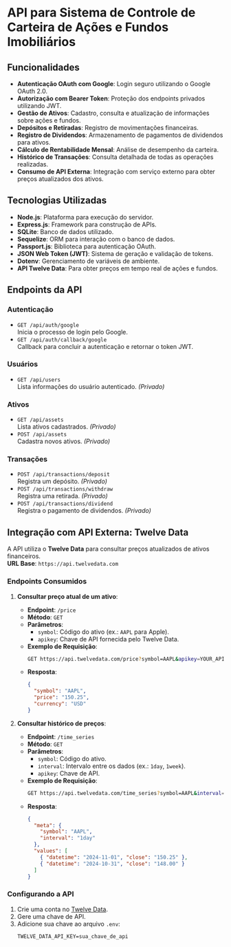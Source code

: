 # API para Sistema de Controle de Carteira de Ações e Fundos Imobiliários
## Funcionalidades
- **Autenticação OAuth com Google**: Login seguro utilizando o Google OAuth 2.0.
- **Autorização com Bearer Token**: Proteção dos endpoints privados utilizando JWT.
- **Gestão de Ativos**: Cadastro, consulta e atualização de informações sobre ações e fundos.
- **Depósitos e Retiradas**: Registro de movimentações financeiras.
- **Registro de Dividendos**: Armazenamento de pagamentos de dividendos para ativos.
- **Cálculo de Rentabilidade Mensal**: Análise de desempenho da carteira.
- **Histórico de Transações**: Consulta detalhada de todas as operações realizadas.
- **Consumo de API Externa**: Integração com serviço externo para obter preços atualizados dos ativos.

## Tecnologias Utilizadas
- **Node.js**: Plataforma para execução do servidor.
- **Express.js**: Framework para construção de APIs.
- **SQLite**: Banco de dados utilizado.
- **Sequelize**: ORM para interação com o banco de dados.
- **Passport.js**: Biblioteca para autenticação OAuth.
- **JSON Web Token (JWT)**: Sistema de geração e validação de tokens.
- **Dotenv**: Gerenciamento de variáveis de ambiente.
- **API Twelve Data**: Para obter preços em tempo real de ações e fundos.

## Endpoints da API
### Autenticação
- `GET /api/auth/google`  
   Inicia o processo de login pelo Google.
- `GET /api/auth/callback/google`  
   Callback para concluir a autenticação e retornar o token JWT.

### Usuários
- `GET /api/users`  
   Lista informações do usuário autenticado. *(Privado)*

### Ativos
- `GET /api/assets`  
   Lista ativos cadastrados. *(Privado)*
- `POST /api/assets`  
   Cadastra novos ativos. *(Privado)*

### Transações
- `POST /api/transactions/deposit`  
   Registra um depósito. *(Privado)*
- `POST /api/transactions/withdraw`  
   Registra uma retirada. *(Privado)*
- `POST /api/transactions/dividend`  
   Registra o pagamento de dividendos. *(Privado)*

## Integração com API Externa: Twelve Data
A API utiliza o **Twelve Data** para consultar preços atualizados de ativos financeiros.  
**URL Base**: `https://api.twelvedata.com`

### Endpoints Consumidos
1. **Consultar preço atual de um ativo**:
   - **Endpoint**: `/price`
   - **Método**: `GET`
   - **Parâmetros**:
     - `symbol`: Código do ativo (ex.: `AAPL` para Apple).
     - `apikey`: Chave de API fornecida pelo Twelve Data.
   - **Exemplo de Requisição**:
     ```bash
     GET https://api.twelvedata.com/price?symbol=AAPL&apikey=YOUR_API_KEY
     ```
   - **Resposta**:
     ```json
     {
       "symbol": "AAPL",
       "price": "150.25",
       "currency": "USD"
     }
     ```

2. **Consultar histórico de preços**:
   - **Endpoint**: `/time_series`
   - **Método**: `GET`
   - **Parâmetros**:
     - `symbol`: Código do ativo.
     - `interval`: Intervalo entre os dados (ex.: `1day`, `1week`).
     - `apikey`: Chave de API.
   - **Exemplo de Requisição**:
     ```bash
     GET https://api.twelvedata.com/time_series?symbol=AAPL&interval=1day&apikey=YOUR_API_KEY
     ```
   - **Resposta**:
     ```json
     {
       "meta": {
         "symbol": "AAPL",
         "interval": "1day"
       },
       "values": [
         { "datetime": "2024-11-01", "close": "150.25" },
         { "datetime": "2024-10-31", "close": "148.00" }
       ]
     }
     ```

### Configurando a API
1. Crie uma conta no [Twelve Data](https://twelvedata.com/).
2. Gere uma chave de API.
3. Adicione sua chave ao arquivo `.env`:
   ```env
   TWELVE_DATA_API_KEY=sua_chave_de_api
